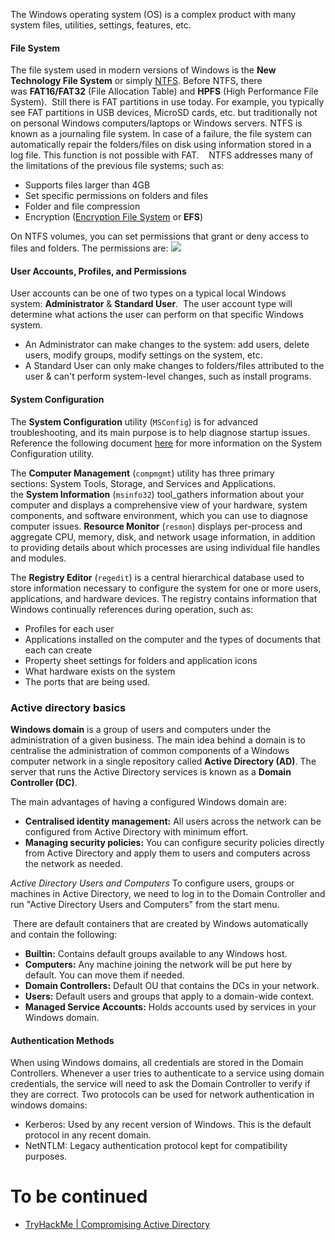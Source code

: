 The Windows operating system (OS) is a complex product with many system files, utilities, settings, features, etc.

#### File System
The file system used in modern versions of Windows is the **New Technology File System** or simply [NTFS](https://docs.microsoft.com/en-us/windows-server/storage/file-server/ntfs-overview).
Before NTFS, there was **FAT16/FAT32** (File Allocation Table) and **HPFS** (High Performance File System). 
 Still there is FAT partitions in use today. For example, you typically see FAT partitions in USB devices, MicroSD cards, etc. but traditionally not on personal Windows computers/laptops or Windows servers.
NTFS is known as a journaling file system. In case of a failure, the file system can automatically repair the folders/files on disk using information stored in a log file. This function is not possible with FAT.   
NTFS addresses many of the limitations of the previous file systems; such as: 
- Supports files larger than 4GB
- Set specific permissions on folders and files
- Folder and file compression
- Encryption ([Encryption File System](https://docs.microsoft.com/en-us/windows/win32/fileio/file-encryption) or **EFS**)

On NTFS volumes, you can set permissions that grant or deny access to files and folders.
The permissions are:
![](https://assets.tryhackme.com/additional/win-fun1/ntfs-permissions1.png)  

#### User Accounts, Profiles, and Permissions
User accounts can be one of two types on a typical local Windows system: **Administrator** & **Standard User**. 
The user account type will determine what actions the user can perform on that specific Windows system. 
- An Administrator can make changes to the system: add users, delete users, modify groups, modify settings on the system, etc. 
- A Standard User can only make changes to folders/files attributed to the user & can't perform system-level changes, such as install programs.

#### System Configuration
The **System Configuration** utility (`MSConfig`) is for advanced troubleshooting, and its main purpose is to help diagnose startup issues. 
Reference the following document [here](https://docs.microsoft.com/en-us/troubleshoot/windows-client/performance/system-configuration-utility-troubleshoot-configuration-errors) for more information on the System Configuration utility.

The **Computer Management** (`compmgmt`) utility has three primary sections: System Tools, Storage, and Services and Applications.
the **System Information** (`msinfo32`) tool_gathers information about your computer and displays a comprehensive view of your hardware, system components, and software environment, which you can use to diagnose computer issues.
**Resource Monitor** (`resmon`) displays per-process and aggregate CPU, memory, disk, and network usage information, in addition to providing details about which processes are using individual file handles and modules.

The **Registry Editor** (`regedit`) is a central hierarchical database used to store information necessary to configure the system for one or more users, applications, and hardware devices.
The registry contains information that Windows continually references during operation, such as:
- Profiles for each user
- Applications installed on the computer and the types of documents that each can create
- Property sheet settings for folders and application icons
- What hardware exists on the system
- The ports that are being used.

### Active directory basics
**Windows domain** is a group of users and computers under the administration of a given business. The main idea behind a domain is to centralise the administration of common components of a Windows computer network in a single repository called **Active Directory (AD)**. The server that runs the Active Directory services is known as a **Domain Controller (DC)**.

The main advantages of having a configured Windows domain are:
- **Centralised identity management:** All users across the network can be configured from Active Directory with minimum effort.
- **Managing security policies:** You can configure security policies directly from Active Directory and apply them to users and computers across the network as needed.

*Active Directory Users and Computers*
To configure users, groups or machines in Active Directory, we need to log in to the Domain Controller and run "Active Directory Users and Computers" from the start menu.

 There are default containers that are created by Windows automatically and contain the following:
- **Builtin:** Contains default groups available to any Windows host.
- **Computers:** Any machine joining the network will be put here by default. You can move them if needed.
- **Domain Controllers:** Default OU that contains the DCs in your network.
- **Users:** Default users and groups that apply to a domain-wide context.
- **Managed Service Accounts:** Holds accounts used by services in your Windows domain.

#### Authentication Methods
When using Windows domains, all credentials are stored in the Domain Controllers. Whenever a user tries to authenticate to a service using domain credentials, the service will need to ask the Domain Controller to verify if they are correct. Two protocols can be used for network authentication in windows domains:
- Kerberos: Used by any recent version of Windows. This is the default protocol in any recent domain.
- NetNTLM: Legacy authentication protocol kept for compatibility purposes.



# To be continued
- [TryHackMe | Compromising Active Directory](https://tryhackme.com/module/hacking-active-directory)

